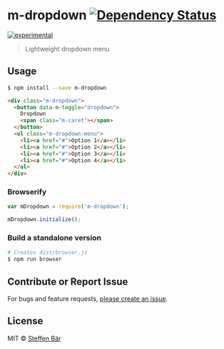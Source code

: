 # m-dropdown [![Dependency Status][daviddm-url]][daviddm-image]

[![experimental](http://badges.github.io/stability-badges/dist/experimental.svg)](http://github.com/badges/stability-badges)

> Lightweight dropdown menu

## Usage

```sh
$ npm install --save m-dropdown
```
```html
<div class="m-dropdown">
  <button data-m-toggle="dropdown">
    Dropdown
    <span class="m-caret"></span>
  </button>
  <ul class="m-dropdown-menu">
    <li><a href="#">Option 1</a></li>
    <li><a href="#">Option 2</a></li>
    <li><a href="#">Option 3</a></li>
    <li><a href="#">Option 4</a></li>
  </ul>
</div>
```

### Browserify

```js
var mDropdown = require('m-dropdown');

mDropdown.initialize();
```

### Build a standalone version

```sh
# Creates dist/browser.js
$ npm run browser
```

## Contribute or Report Issue
For bugs and feature requests, [please create an issue][issue-url].

## License

MIT © [Steffen Bär](https://github.com/stbaer)

[issue-url]: https://github.com/stbaer/m-dropdown/issues
[daviddm-url]: https://david-dm.org/stbaer/m-dropdown.svg?theme=shields.io
[daviddm-image]: https://david-dm.org/stbaer/m-dropdown
